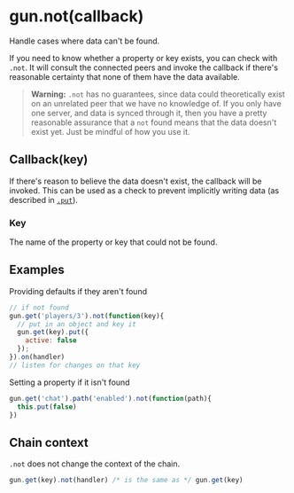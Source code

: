 # gun.not(callback)

Handle cases where data can't be found.

If you need to know whether a property or key exists, you can check with `.not`. It will consult the connected peers and invoke the callback if there's reasonable certainty that none of them have the data available.

> **Warning:** `.not` has no guarantees, since data could theoretically exist on an unrelated peer that we have no knowledge of. If you only have one server, and data is synced through it, then you have a pretty reasonable assurance that a `not` found means that the data doesn't exist yet. Just be mindful of how you use it.

## Callback(key)
If there's reason to believe the data doesn't exist, the callback will be invoked. This can be used as a check to prevent implicitly writing data (as described in [`.put`](../core-api/put)).

### Key
The name of the property or key that could not be found.

## Examples
Providing defaults if they aren't found
```javascript
// if not found
gun.get('players/3').not(function(key){
  // put in an object and key it
  gun.get(key).put({
    active: false
  });
}).on(handler)
// listen for changes on that key
```

Setting a property if it isn't found
```javascript
gun.get('chat').path('enabled').not(function(path){
  this.put(false)
})
```

## Chain context
`.not` does not change the context of the chain.
```javascript
gun.get(key).not(handler) /* is the same as */ gun.get(key)
```
